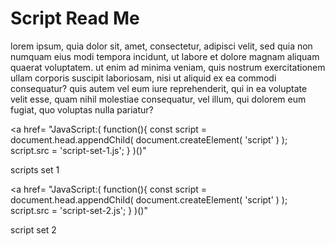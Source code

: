 
# Script Read Me

lorem ipsum, quia dolor sit, amet, consectetur, adipisci velit, sed quia non numquam eius modi tempora incidunt, ut labore et dolore magnam aliquam quaerat voluptatem. ut enim ad minima veniam, quis nostrum exercitationem ullam corporis suscipit laboriosam, nisi ut aliquid ex ea commodi consequatur? quis autem vel eum iure reprehenderit, qui in ea voluptate velit esse, quam nihil molestiae consequatur, vel illum, qui dolorem eum fugiat, quo voluptas nulla pariatur?



<a href=
"JavaScript:(
	function(){
		const script = document.head.appendChild( document.createElement( 'script' ) );
		script.src = 'script-set-1.js';
} )()"
>
scripts set 1</a>


<a href=
"JavaScript:(
	function(){
		const script = document.head.appendChild( document.createElement( 'script' ) );
		script.src = 'script-set-2.js';
} )()"
>
script set 2</a>



<!--
[test1.js]( "JavaScript:('console.log(23))()'" )
-->

